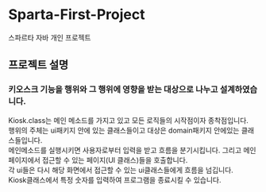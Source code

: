# Sparta-First-Project
스파르타 자바 개인 프로젝트

## 프로젝트 설명
### 키오스크 기능을 행위와 그 행위에 영향을 받는 대상으로 나누고 설계하였습니다.
 Kiosk.class는 메인 메소드를 가지고 있고 모든 로직들의 시작점이자 종착점입니다.<br>
행위의 주체는 ui패키지 안에 있는 클래스들이고 대상은 domain패키지 안에있는 클래스들입니다.<br>
메인메소드를 실행시키면 사용자로부터 입력을 받고 흐름을 분기시킵니다. 그리고 메인 페이지에서 접근할 수 있는 페이지(UI 클래스)들을 호출합니다.<br>
각 ui들은 다시 해당 화면에서 접근할 수 있는 ui클래스들에게 흐름을 넘깁니다.<br>
Kiosk클래스에서 특정 숫자를 입력하여 프로그램을 종료시킬 수 있습니다.


